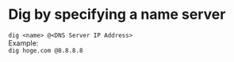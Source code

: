 # Dig by specifying a name server  
`dig <name> @<DNS Server IP Address>`  
Example:  
`dig hoge.com @8.8.8.8`  

